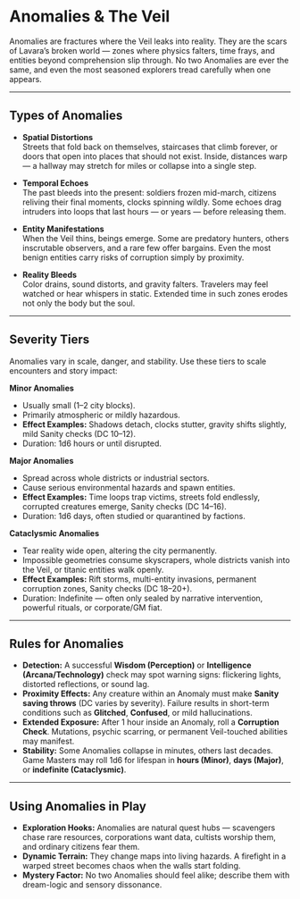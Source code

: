 # Anomalies & The Veil  

Anomalies are fractures where the Veil leaks into reality. They are the scars of Lavara’s broken world — zones where physics falters, time frays, and entities beyond comprehension slip through. No two Anomalies are ever the same, and even the most seasoned explorers tread carefully when one appears.  

---

## Types of Anomalies  

- **Spatial Distortions**  
  Streets that fold back on themselves, staircases that climb forever, or doors that open into places that should not exist. Inside, distances warp — a hallway may stretch for miles or collapse into a single step.  

- **Temporal Echoes**  
  The past bleeds into the present: soldiers frozen mid-march, citizens reliving their final moments, clocks spinning wildly. Some echoes drag intruders into loops that last hours — or years — before releasing them.  

- **Entity Manifestations**  
  When the Veil thins, beings emerge. Some are predatory hunters, others inscrutable observers, and a rare few offer bargains. Even the most benign entities carry risks of corruption simply by proximity.  

- **Reality Bleeds**   
  Color drains, sound distorts, and gravity falters. Travelers may feel watched or hear whispers in static. Extended time in such zones erodes not only the body but the soul.  

---

## Severity Tiers  

Anomalies vary in scale, danger, and stability. Use these tiers to scale encounters and story impact:  

**Minor Anomalies**  
  - Usually small (1–2 city blocks).  
  - Primarily atmospheric or mildly hazardous.  
  - **Effect Examples:** Shadows detach, clocks stutter, gravity shifts slightly, mild Sanity checks (DC 10–12).  
  - Duration: 1d6 hours or until disrupted.  

**Major Anomalies**  
  - Spread across whole districts or industrial sectors.  
  - Cause serious environmental hazards and spawn entities.  
  - **Effect Examples:** Time loops trap victims, streets fold endlessly, corrupted creatures emerge, Sanity checks (DC 14–16).  
  - Duration: 1d6 days, often studied or quarantined by factions.  

**Cataclysmic Anomalies**  
  - Tear reality wide open, altering the city permanently.  
  - Impossible geometries consume skyscrapers, whole districts vanish into the Veil, or titanic entities walk openly.  
  - **Effect Examples:** Rift storms, multi-entity invasions, permanent corruption zones, Sanity checks (DC 18–20+).  
  - Duration: Indefinite — often only sealed by narrative intervention, powerful rituals, or corporate/GM fiat.  

---

## Rules for Anomalies  

- **Detection:** A successful **Wisdom (Perception)** or **Intelligence (Arcana/Technology)** check may spot warning signs: flickering lights, distorted reflections, or sound lag.  
- **Proximity Effects:** Any creature within an Anomaly must make **Sanity saving throws** (DC varies by severity). Failure results in short-term conditions such as **Glitched**, **Confused**, or mild hallucinations.  
- **Extended Exposure:** After 1 hour inside an Anomaly, roll a **Corruption Check**. Mutations, psychic scarring, or permanent Veil-touched abilities may manifest.  
- **Stability:** Some Anomalies collapse in minutes, others last decades. Game Masters may roll 1d6 for lifespan in **hours (Minor)**, **days (Major)**, or **indefinite (Cataclysmic)**.  

---

## Using Anomalies in Play  

- **Exploration Hooks:** Anomalies are natural quest hubs — scavengers chase rare resources, corporations want data, cultists worship them, and ordinary citizens fear them.  
- **Dynamic Terrain:** They change maps into living hazards. A firefight in a warped street becomes chaos when the walls start folding.  
- **Mystery Factor:** No two Anomalies should feel alike; describe them with dream-logic and sensory dissonance.  
